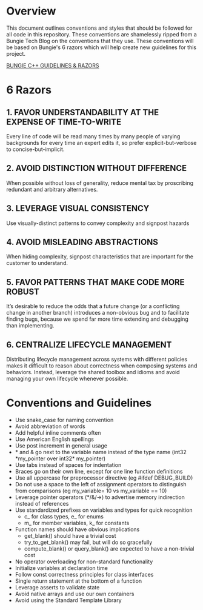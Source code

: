 # Overview
This document outlines conventions and styles that should be followed for all code in this repository. These conventions are shamelessly ripped from a Bungie Tech Blog on the conventions that they use. These
conventions will be based on Bungie's 6 razors which will help create new guidelines for this project. 

[BUNGIE C++ GUIDELINES & RAZORS](https://www.bungie.net/en/Explore/Detail/News/50666)

# 6 Razors


## 1. FAVOR UNDERSTANDABILITY AT THE EXPENSE OF TIME-TO-WRITE
Every line of code will be read many times by many people of varying backgrounds for every time an expert edits it, so prefer explicit-but-verbose to concise-but-implicit.

## 2. AVOID DISTINCTION WITHOUT DIFFERENCE
When possible without loss of generality, reduce mental tax by proscribing redundant and arbitrary alternatives.

## 3. LEVERAGE VISUAL CONSISTENCY
Use visually-distinct patterns to convey complexity and signpost hazards

## 4. AVOID MISLEADING ABSTRACTIONS
When hiding complexity, signpost characteristics that are important for the customer to understand.

## 5. FAVOR PATTERNS THAT MAKE CODE MORE ROBUST
It’s desirable to reduce the odds that a future change (or a conflicting change in another branch) introduces a non-obvious bug and to facilitate finding bugs, because we spend far more time extending and debugging than implementing.

## 6. CENTRALIZE LIFECYCLE MANAGEMENT
Distributing lifecycle management across systems with different policies makes it difficult to reason about correctness when composing systems and behaviors. Instead, leverage the shared toolbox and idioms and avoid managing your own lifecycle whenever possible.



# Conventions and Guidelines

* Use snake_case for naming convention
* Avoid abbreviation of words
* Add helpful inline comments often
* Use American English spellings
* Use post increment in general usage
* \* and \& go next to the variable name instead of the type name (int32 \*my_pointer over int32\* my_pointer)
* Use tabs instead of spaces for indentation
* Braces go on their own line, except for one line function definitions
* Use all uppercase for preprocessor directive (eg #ifdef DEBUG_BUILD)
* Do not use a space to the left of assignment operators to distinguish from comparisons (eg my_variable= 10 vs my_variable == 10)
* Leverage pointer operators (\*/\&/\->) to advertise memory indirection instead of references
* Use standardized prefixes on variables and types for quick recognition
    * c_ for class types, e_ for enums
    * m_ for member variables, k_ for constants
* Function names should have obvious implications
    * get_blank() should have a trivial cost
    * try_to_get_blank() may fail, but will do so gracefully
    * compute_blank() or query_blank() are expected to have a non-trivial cost
* No operator overloading for non-standard functionality
* Initialize variables at declaration time
* Follow const correctness principles for class interfaces
* Single return statement at the bottom of a function
* Leverage asserts to validate state
* Avoid native arrays and use our own containers
* Avoid using the Standard Template Library
